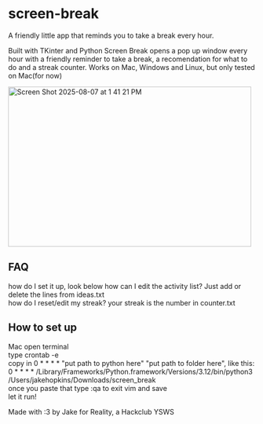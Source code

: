 # screen-break
A friendly little app that reminds you to take a break every hour.

Built with TKinter and Python Screen Break opens a pop up window every hour with a friendly reminder to take a break, a recomendation for what to do and a streak counter.
Works on Mac, Windows and Linux, but only tested on Mac(for now)

<img width="495" height="326" alt="Screen Shot 2025-08-07 at 1 41 21 PM" src="https://github.com/user-attachments/assets/55ecb5ce-05b4-461e-bcd9-1d4fcb75d7ad" />

## FAQ
how do I set it up, look below
how can I edit the activity list?   Just add or delete the lines from ideas.txt    
how do I reset/edit my streak?  your streak is the number in counter.txt  

## How to set up
Mac
open terminal  
type crontab -e  
 copy in 0 * * * * "put path to python here" "put path to folder here", like this: 0 * * * *  /Library/Frameworks/Python.framework/Versions/3.12/bin/python3 /Users/jakehopkins/Downloads/screen_break   
once you paste that type :qa to exit vim and save  
let it run!  

Made with :3 by Jake for Reality, a Hackclub YSWS